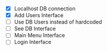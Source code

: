 - [x] Localhost DB connection
- [x] Add Users Interface
- [ ] Use DB Users instead of hardcoded
- [ ] See DB Interface
- [ ] Main Menu Interface
- [ ] Login Interface